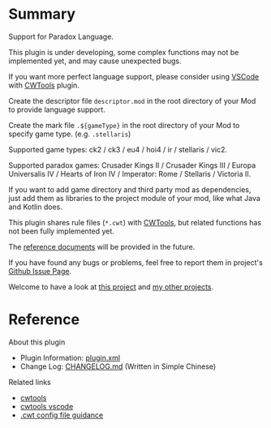 # Summary

Support for Paradox Language.

This plugin is under developing, some complex functions may not be implemented yet, and may cause unexpected bugs.

If you want more perfect language support, please consider using [VSCode](https://code.visualstudio.com) with [CWTools](https://github.com/cwtools/cwtools-vscode) plugin.

Create the descriptor file `descriptor.mod` in the root directory of your Mod to provide language support.

Create the mark file `.${gameType}` in the root directory of your Mod to specify game type. (e.g. `.stellaris`)  

Supported game types: ck2 / ck3 / eu4 / hoi4 / ir / stellaris / vic2.

Supported paradox games: Crusader Kings II / Crusader Kings III / Europa Universalis IV / Hearts of Iron IV / Imperator: Rome / Stellaris / Victoria II.

If you want to add game directory and third party mod as dependencies, just add them as libraries to the project module of your mod, like what Java and Kotlin does.

This plugin shares rule files (`*.cwt`) with [CWTools](https://github.com/cwtools/cwtools-vscode), but related functions has not been fully implemented yet.

The [reference documents](https://dragonknightofbreeze.github.io/paradox-language-support) will be provided in the future.

If you have found any bugs or problems, feel free to report them in project's [Github Issue Page](https://github.com/DragonKnightOfBreeze/Paradox-Language-Support/issues).

Welcome to have a look at [this project](https://github.com/DragonKnightOfBreeze/Paradox-Language-Support) and [my other projects](https://github.com/DragonKnightOfBreeze?tab=repositories).

# Reference

About this plugin

* Plugin Information: [plugin.xml](https://github.com/DragonKnightOfBreeze/Paradox-Language-Support/blob/master/src/main/resources/META-INF/plugin.xml)
* Change Log: [CHANGELOG.md](https://github.com/DragonKnightOfBreeze/Paradox-Language-Support/blob/master/CHANGELOG.md) (Written in Simple Chinese)

Related links

* [cwtools](https://github.com/cwtools/cwtools)
* [cwtools vscode](https://github.com/cwtools/cwtools-vscode)
* [.cwt config file guidance](https://github.com/cwtools/cwtools/wiki/.cwt-config-file-guidance)

